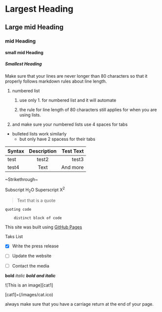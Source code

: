 # Largest Heading
## Large mid Heading
### mid Heading
#### small mid Heading
##### Smallest Heading

Make sure that your lines are never longer than 80 characters so that it
properly follows markdown rules about line length.

1. numbered list

    1. use only 1. for numbered list and it will automate

    1. the rule for line length of 80 characters still applies for when you
    are using lists.

1. and make sure your numbered lists use 4 spaces for tabs

- bulleted lists work similarly
  - but only have 2 spacess for their tabs

| Syntax      | Description | Test Text     |
| :---        |    :----:   |          ---: |
| test      | test2       | test3   |
| test4   | Text        | And more      |

~Strikethrough~

Subscript H<sub>2</sub>O Superscript X<sup>2</sup>

> Text that is a quote

`quoting code`

```py
    distinct block of code
```

This site was built using [GitHub Pages](https://pages.github.com/)

Taks List

- [x] Write the press release

- [ ] Update the website

- [ ] Contact the media

**bold**
*italic*
***bold and italic***

![This is an image][cat1]

[cat1]=(/images/cat.ico)

always make sure that you have a carriage return at the end of your page.
